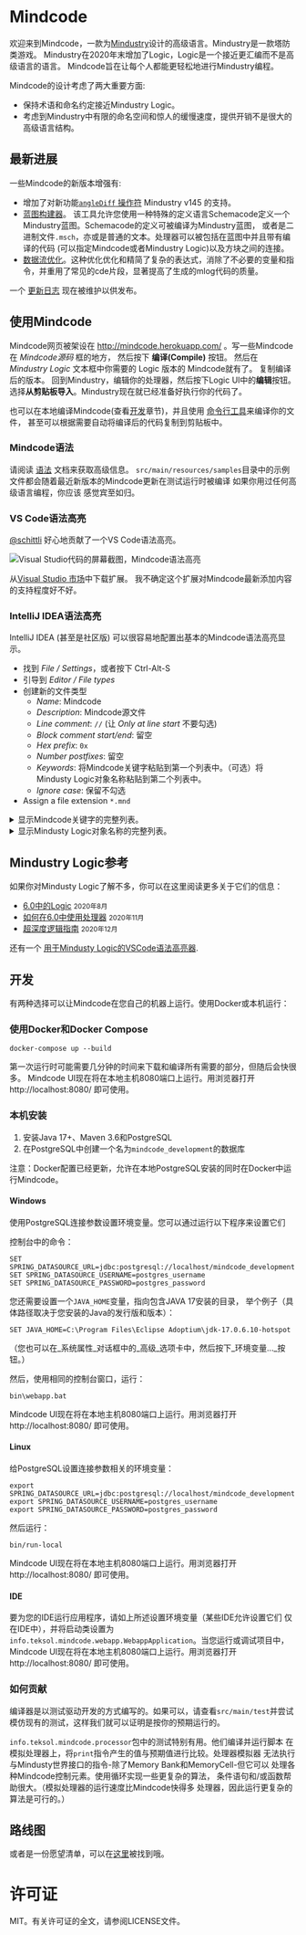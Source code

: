 # Mindcode

欢迎来到Mindcode，一款为[Mindustry](https://github.com/anuke/mindustry)设计的高级语言。Mindustry是一款塔防类游戏。
Mindustry在2020年末增加了Logic，Logic是一个接近更汇编而不是高级语言的语言。 Mindcode旨在让每个人都能更轻松地进行Mindustry编程。

Mindcode的设计考虑了两大重要方面:
* 保持术语和命名约定接近Mindustry Logic。
* 考虑到Mindustry中有限的命名空间和惊人的缓慢速度，提供开销不是很大的高级语言结构。

## 最新进展

一些Mindcode的新版本增强有:

* 增加了对新功能[`angleDiff` 操作符](doc/syntax/FUNCTIONS_V7.markdown#instruction-op) Mindustry v145 的支持。
* [蓝图构建器](doc/syntax/SCHEMACODE.markdown)。 该工具允许您使用一种特殊的定义语言Schemacode定义一个Mindustry蓝图。Schemacode的定义可被编译为Mindustry蓝图，
  或者是二进制文件`.msch`，亦或是普通的文本。处理器可以被包括在蓝图中并且带有编译的代码
  (可以指定Mindcode或者Mindustry Logic)以及方块之间的连接。
* [数据流优化](doc/syntax/SYNTAX-5-OTHER.markdown#data-flow-optimization)。这种优化优化和精简了复杂的表达式，消除了不必要的变量和指令，并重用了常见的cde片段，显著提高了生成的mlog代码的质量。

一个 [更新日志](CHANGELOG.markdown) 现在被维护以供发布。

## 使用Mindcode

Mindcode网页被架设在 http://mindcode.herokuapp.com/ 。写一些Mindcode在 _Mindcode源码_ 框的地方，
然后按下 **编译(Compile)** 按钮。 然后在 _Mindustry Logic_ 文本框中你需要的 Logic 版本的 Mindcode就有了。
复制编译后的版本。 回到Mindustry，编辑你的处理器，然后按下Logic UI中的**编辑**按钮。
选择**从剪贴板导入**。Mindustry现在就已经准备好执行你的代码了。

也可以在本地编译Mindcode(查看[开发](#开发)章节)，并且使用
[命令行工具](doc/syntax/TOOLS-CMDLINE.markdown)来编译你的文件，
甚至可以根据需要自动将编译后的代码复制到剪贴板中。

### Mindcode语法

请阅读 [语法](doc/syntax/SYNTAX.markdown) 文档来获取高级信息。
`src/main/resources/samples`目录中的示例文件都会随着最近新版本的Mindcode更新在测试运行时被编译
如果你用过任何高级语言编程，你应该
感觉宾至如归。

### VS Code语法高亮

[@schittli](https://github.com/schittli) 好心地贡献了一个VS Code语法高亮。

![Visual Studio代码的屏幕截图，Mindcode语法高亮](https://user-images.githubusercontent.com/8282673/112750180-43947a00-8fc7-11eb-8a22-83be7624753e.png)

从[Visual Studio 市场](https://marketplace.visualstudio.com/items?itemName=TomSchi.mindcode)中下载扩展。
我不确定这个扩展对Mindcode最新添加内容的支持程度好不好。

### IntelliJ IDEA语法高亮

IntelliJ IDEA (甚至是社区版) 可以很容易地配置出基本的Mindcode语法高亮显示。

* 找到 _File / Settings_，或者按下 Ctrl-Alt-S
* 引导到 _Editor / File types_
* 创建新的文件类型
  * _Name_: Mindcode
  * _Description_: Mindcode源文件
  * _Line comment_: `//` (让 _Only at line start_ 不要勾选)
  * _Block comment start/end_: 留空
  * _Hex prefix_: `0x`
  * _Number postfixes_: 留空
  * _Keywords_: 将Mindcode关键字粘贴到第一个列表中。（可选）将Mindusty Logic对象名称粘贴到第二个列表中。
  * _Ignore case_: 保留不勾选
* Assign a file extension `*.mnd`

<details><summary>显示Mindcode关键字的完整列表。</summary>

```
allocate
and
break
case
const
continue
def
do
else
elsif
end
false
for
heap
if
in
inline
loop
not
null
or
return
sensor
stack
then
true
when
while
```

</details>

<details><summary>显示Mindusty Logic对象名称的完整列表。</summary>

```
@additive-reconstructor
@aegires
@afflict
@air
@air-factory
@alpha
@ammo
@ammoCapacity
@anthicus
@antumbra
@arc
@arkycite
@arkycite-floor
@arkyic-boulder
@arkyic-stone
@arkyic-vent
@arkyic-wall
@arkyid
@armored-conveyor
@armored-duct
@atmospheric-concentrator
@atrax
@avert
@barrier-projector
@basalt
@basalt-boulder
@basic-assembler-module
@battery
@battery-large
@beam-link
@beam-node
@beam-tower
@beryllic-boulder
@beryllic-stone
@beryllic-stone-wall
@beryllium
@beryllium-wall
@beryllium-wall-large
@beta
@blast-compound
@blast-door
@blast-drill
@blast-mixer
@bluemat
@boosting
@boulder
@breach
@bridge-conduit
@bridge-conveyor
@bryde
@build-tower
@canvas
@carbide
@carbide-crucible
@carbide-wall
@carbide-wall-large
@carbon-boulder
@carbon-stone
@carbon-vent
@carbon-wall
@char
@chemical-combustion-chamber
@cleroi
@cliff
@cliff-crusher
@coal
@coal-centrifuge
@collaris
@color
@combustion-generator
@command-center
@commanded
@conduit
@config
@configure
@conquer
@constructor
@container
@controlled
@controller
@conveyor
@copper
@copper-wall
@copper-wall-large
@core-acropolis
@core-bastion
@core-citadel
@core-foundation
@core-nucleus
@core-shard
@core-zone
@corvus
@counter
@crater-stone
@crawler
@cryofluid
@cryofluid-mixer
@crystal-blocks
@crystal-cluster
@crystal-floor
@crystal-orbs
@crystalline-boulder
@crystalline-stone
@crystalline-stone-wall
@crystalline-vent
@cultivator
@cyanogen
@cyanogen-synthesizer
@cyclone
@cyerce
@dacite
@dacite-boulder
@dacite-wall
@dagger
@dark-metal
@darksand
@darksand-tainted-water
@darksand-water
@dead
@deconstructor
@deep-tainted-water
@deep-water
@dense-red-stone
@differential-generator
@diffuse
@diode
@dirt
@dirt-wall
@disassembler
@disperse
@disrupt
@distributor
@door
@door-large
@dormant
@duct
@duct-bridge
@duct-router
@duct-unloader
@dune-wall
@duo
@eclipse
@efficiency
@electric-heater
@electrolyzer
@elude
@emanate
@empty
@enabled
@eruption-drill
@evoke
@exponential-reconstructor
@ferric-boulder
@ferric-craters
@ferric-stone
@ferric-stone-wall
@firstItem
@fissile
@flag
@flare
@flux-reactor
@force-projector
@foreshadow
@fortress
@fuse
@gamma
@graphite
@graphite-press
@graphitic-wall
@grass
@ground-factory
@hail
@health
@heat
@heat-reactor
@heat-redirector
@heat-router
@heat-source
@horizon
@hotrock
@hydrogen
@hyper-processor
@ice
@ice-snow
@ice-wall
@illuminator
@impact-drill
@impact-reactor
@impulse-pump
@incinerator
@incite
@interplanetary-accelerator
@inverted-sorter
@item-source
@item-void
@itemCapacity
@junction
@kiln
@lancer
@large-constructor
@large-logic-display
@large-payload-mass-driver
@large-plasma-bore
@large-shield-projector
@laser-drill
@launch-pad
@lead
@legacy-mech-pad
@legacy-unit-factory
@legacy-unit-factory-air
@legacy-unit-factory-ground
@liquid-container
@liquid-junction
@liquid-router
@liquid-source
@liquid-tank
@liquid-void
@liquidCapacity
@locus
@logic-display
@logic-processor
@lustre
@mace
@magmarock
@malign
@mass-driver
@maxHealth
@mech-assembler
@mech-fabricator
@mech-refabricator
@mechanical-drill
@mechanical-pump
@mega
@meltdown
@melter
@memory-bank
@memory-cell
@mend-projector
@mender
@merui
@message
@metaglass
@metal-floor
@metal-floor-damaged
@micro-processor
@mineX
@mineY
@mining
@minke
@minute
@molten-slag
@mono
@moss
@mud
@multi-press
@multiplicative-reconstructor
@name
@naval-factory
@navanax
@neoplasia-reactor
@neoplasm
@nitrogen
@nova
@obviate
@oct
@oil
@oil-extractor
@omura
@ore-crystal-thorium
@ore-wall-beryllium
@ore-wall-thorium
@ore-wall-tungsten
@overdrive-dome
@overdrive-projector
@overflow-duct
@overflow-gate
@oxidation-chamber
@oxide
@oxynoe
@ozone
@parallax
@payload-conveyor
@payload-loader
@payload-mass-driver
@payload-router
@payload-source
@payload-unloader
@payload-void
@payloadCount
@payloadType
@pebbles
@phase-conduit
@phase-conveyor
@phase-fabric
@phase-heater
@phase-synthesizer
@phase-wall
@phase-wall-large
@phase-weaver
@pine
@plasma-bore
@plastanium
@plastanium-compressor
@plastanium-conveyor
@plastanium-wall
@plastanium-wall-large
@plated-conduit
@pneumatic-drill
@poly
@pooled-cryofluid
@power-node
@power-node-large
@power-source
@power-void
@powerCapacity
@powerNetCapacity
@powerNetIn
@powerNetOut
@powerNetStored
@precept
@prime-refabricator
@progress
@pulsar
@pulse-conduit
@pulverizer
@pur-bush
@pyratite
@pyratite-mixer
@pyrolysis-generator
@quad
@quasar
@quell
@radar
@range
@red-diamond-wall
@red-ice
@red-ice-boulder
@red-ice-wall
@red-stone
@red-stone-boulder
@red-stone-vent
@red-stone-wall
@redmat
@redweed
@regen-projector
@regolith
@regolith-wall
@reign
@reinforced-bridge-conduit
@reinforced-conduit
@reinforced-container
@reinforced-liquid-container
@reinforced-liquid-junction
@reinforced-liquid-router
@reinforced-liquid-tank
@reinforced-message
@reinforced-payload-conveyor
@reinforced-payload-router
@reinforced-pump
@reinforced-surge-wall
@reinforced-surge-wall-large
@reinforced-vault
@repair-point
@repair-turret
@retusa
@rhyolite
@rhyolite-boulder
@rhyolite-crater
@rhyolite-vent
@rhyolite-wall
@ripple
@risso
@rotary-pump
@rotation
@rough-rhyolite
@router
@rtg-generator
@salt
@salt-wall
@salvo
@sand
@sand-boulder
@sand-floor
@sand-wall
@sand-water
@scathe
@scatter
@scepter
@scorch
@scrap
@scrap-wall
@scrap-wall-gigantic
@scrap-wall-huge
@scrap-wall-large
@second
@segment
@sei
@separator
@shale
@shale-boulder
@shale-wall
@shallow-water
@shield-projector
@shielded-wall
@ship-assembler
@ship-fabricator
@ship-refabricator
@shock-mine
@shockwave-tower
@shootX
@shootY
@shooting
@shrubs
@silicon
@silicon-arc-furnace
@silicon-crucible
@silicon-smelter
@size
@slag
@slag-centrifuge
@slag-heater
@slag-incinerator
@small-deconstructor
@smite
@snow
@snow-boulder
@snow-pine
@snow-wall
@solar-panel
@solar-panel-large
@sorter
@space
@spawn
@spectre
@speed
@spiroct
@spore
@spore-cluster
@spore-moss
@spore-pine
@spore-pod
@spore-press
@spore-wall
@steam-generator
@stell
@stone
@stone-wall
@sublimate
@surge
@surge-alloy
@surge-conveyor
@surge-crucible
@surge-router
@surge-smelter
@surge-tower
@surge-wall
@surge-wall-large
@swarmer
@switch
@tainted-water
@tank-assembler
@tank-fabricator
@tank-refabricator
@tar
@team
@tecta
@tendrils
@tetrative-reconstructor
@thermal-generator
@thorium
@thorium-reactor
@thorium-wall
@thorium-wall-large
@thruster
@tick
@time
@timescale
@titan
@titanium
@titanium-conveyor
@titanium-wall
@titanium-wall-large
@totalItems
@totalLiquids
@totalPower
@toxopid
@tsunami
@tungsten
@tungsten-wall
@tungsten-wall-large
@turbine-condenser
@type
@underflow-duct
@underflow-gate
@unit
@unit-cargo-loader
@unit-cargo-unload-point
@unit-repair-tower
@unloader
@vanquish
@vault
@vela
@vent-condenser
@vibrant-crystal-cluster
@water
@water-extractor
@wave
@white-tree
@white-tree-dead
@world-cell
@world-message
@world-processor
@x
@y
@yellow-stone
@yellow-stone-boulder
@yellow-stone-plates
@yellow-stone-vent
@yellow-stone-wall
@yellowcoral
@zenith
```

</details>

## Mindustry Logic参考

如果你对Mindusty Logic了解不多，你可以在这里阅读更多关于它们的信息：

* [6.0中的Logic](https://www.reddit.com/r/Mindustry/comments/ic9wrm/logic_in_60/) <small>2020年8月</small>
* [如何在6.0中使用处理器](https://steamcommunity.com/sharedfiles/filedetails/?id=2268059244) <small>2020年11月</small>
* [超深度逻辑指南](https://www.reddit.com/r/Mindustry/comments/kfea1e/an_overly_indepth_logic_guide/) <small>2020年12月</small>

还有一个 [用于Mindusty Logic的VSCode语法高亮器](https://marketplace.visualstudio.com/items?itemName=Antyos.vscode-mlog).

## 开发

有两种选择可以让Mindcode在您自己的机器上运行。使用Docker或本机运行：

### 使用Docker和Docker Compose

```
docker-compose up --build
```

第一次运行时可能需要几分钟的时间来下载和编译所有需要的部分，但随后会快很多。
Mindcode UI现在将在本地主机8080端口上运行。用浏览器打开 http://localhost:8080/ 即可使用。

### 本机安装

1. 安装Java 17+、Maven 3.6和PostgreSQL
2. 在PostgreSQL中创建一个名为`mindcode_development`的数据库

注意：Docker配置已经更新，允许在本地PostgreSQL安装的同时在Docker中运行Mindcode。

#### Windows 

使用PostgreSQL连接参数设置环境变量。您可以通过运行以下程序来设置它们 

控制台中的命令：

```
SET SPRING_DATASOURCE_URL=jdbc:postgresql://localhost/mindcode_development
SET SPRING_DATASOURCE_USERNAME=postgres_username
SET SPRING_DATASOURCE_PASSWORD=postgres_password
```

您还需要设置一个`JAVA_HOME`变量，指向包含JAVA 17安装的目录，
举个例子（具体路径取决于您安装的Java的发行版和版本）：

```
SET JAVA_HOME=C:\Program Files\Eclipse Adoptium\jdk-17.0.6.10-hotspot
```

（您也可以在_系统属性_对话框中的_高级_选项卡中，然后按下_环境变量…_按钮。）

然后，使用相同的控制台窗口，运行：

```
bin\webapp.bat
```

Mindcode UI现在将在本地主机8080端口上运行。用浏览器打开 http://localhost:8080/ 即可使用。

#### Linux

给PostgreSQL设置连接参数相关的环境变量：

```
export SPRING_DATASOURCE_URL=jdbc:postgresql://localhost/mindcode_development
export SPRING_DATASOURCE_USERNAME=postgres_username
export SPRING_DATASOURCE_PASSWORD=postgres_password
```

然后运行：

```
bin/run-local
```

Mindcode UI现在将在本地主机8080端口上运行。用浏览器打开 http://localhost:8080/ 即可使用。

#### IDE

要为您的IDE运行应用程序，请如上所述设置环境变量（某些IDE允许设置它们
仅在IDE中），并将启动类设置为`info.teksol.mindcode.webapp.WebappApplication`。当您运行或调试项目中，
Mindcode UI现在将在本地主机8080端口上运行。用浏览器打开 http://localhost:8080/ 即可使用。

### 如何贡献

编译器是以测试驱动开发的方式编写的。如果可以，请查看`src/main/test`并尝试
模仿现有的测试，这样我们就可以证明是按你的预期运行的。

`info.teksol.mindcode.processor`包中的测试特别有用。他们编译并运行脚本
在模拟处理器上，将`print`指令产生的值与预期值进行比较。处理器模拟器
无法执行与Mindusty世界接口的指令-除了Memory Bank和MemoryCell-但它可以
处理各种Mindcode控制元素。使用循环实现一些更复杂的算法，
条件语句和/或函数帮助很大。（模拟处理器的运行速度比Mindcode快得多
处理器，因此运行更复杂的算法是可行的。）

## 路线图

或者是一份愿望清单，可以在[这里](ROADMAP.markdown)被找到哦。

# 许可证

MIT。有关许可证的全文，请参阅LICENSE文件。
